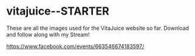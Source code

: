 # vitajuice--STARTER

These are all the images used for the VitaJuice website so far. Download and follow along with my Stream! 



https://www.facebook.com/events/663546674183597/
